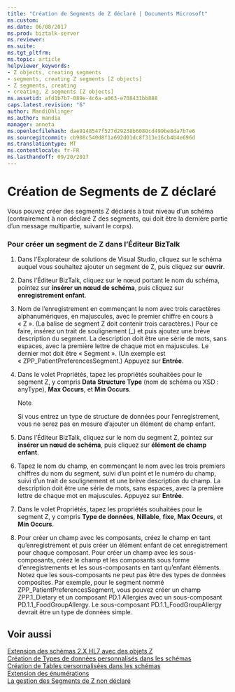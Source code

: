 ```yaml
---
title: "Création de Segments de Z déclaré | Documents Microsoft"
ms.custom: 
ms.date: 06/08/2017
ms.prod: biztalk-server
ms.reviewer: 
ms.suite: 
ms.tgt_pltfrm: 
ms.topic: article
helpviewer_keywords:
- Z objects, creating segments
- segments, creating Z segments [Z objects]
- Z segments, creating
- creating, Z segments [Z objects]
ms.assetid: afd1b7b7-089e-4c6a-a063-e708431bb888
caps.latest.revision: "6"
author: MandiOhlinger
ms.author: mandia
manager: anneta
ms.openlocfilehash: dae9148547f527d29238b6080cd499be8da7b7e6
ms.sourcegitcommit: cb908c540d8f1a692d01dc8f313e16cb4b4e696d
ms.translationtype: MT
ms.contentlocale: fr-FR
ms.lasthandoff: 09/20/2017
---
```

# <a name="creating-declared-z-segments"></a>Création de Segments de Z déclaré
Vous pouvez créer des segments Z déclarés à tout niveau d’un schéma (contrairement à non déclaré Z des segments, qui doit être la dernière partie d’un message multipartie, suivant le corps).  
  
### <a name="to-create-a-z-segment-in-biztalk-editor"></a>Pour créer un segment de Z dans l’Éditeur BizTalk  
  
1.  Dans l’Explorateur de solutions de Visual Studio, cliquez sur le schéma auquel vous souhaitez ajouter un segment de Z, puis cliquez sur **ouvrir**.  
  
2.  Dans l’Éditeur BizTalk, cliquez sur le nœud portant le nom du schéma, pointez sur **insérer un nœud de schéma**, puis cliquez sur **enregistrement enfant**.  
  
3.  Nom de l’enregistrement en commençant le nom avec trois caractères alphanumériques, en majuscules, avec le premier chiffre en cours à « Z ». (La balise de segment Z doit contenir trois caractères.) Pour ce faire, insérez un trait de soulignement (_) et puis ajoutez une brève description du segment. La description doit être une série de mots, sans espaces, avec la première lettre de chaque mot en majuscules. Le dernier mot doit être « Segment ». (Un exemple est « ZPP_PatientPreferencesSegment.) Appuyez sur **Entrée**.  
  
4.  Dans le volet Propriétés, tapez les propriétés souhaitées pour le segment Z, y compris **Data Structure Type** (nom de schéma ou XSD : anyType), **Max Occurs**, et **Min Occurs**.  
  
    > [!NOTE]
    >  Si vous entrez un type de structure de données pour l’enregistrement, vous ne serez pas en mesure d’ajouter un élément de champ enfant.  
  
5.  Dans l’Éditeur BizTalk, cliquez sur le nom du segment Z, pointez sur **insérer un nœud de schéma**, puis cliquez sur **élément de champ enfant**.  
  
6.  Tapez le nom du champ, en commençant le nom avec les trois premiers chiffres du nom du segment, suivi d’un point et le numéro du champ, suivi d’un trait de soulignement et une brève description du champ. La description doit être une série de mots, sans espaces, avec la première lettre de chaque mot en majuscules. Appuyez sur **Entrée**.  
  
7.  Dans le volet Propriétés, tapez les propriétés souhaitées pour le segment Z, y compris **Type de données**, **Nillable**, **fixe**, **Max Occurs**, et **Min Occurs**.  
  
8.  Pour créer un champ avec les composants, créez le champ en tant qu’enregistrement et puis créer un élément enfant de cet enregistrement pour chaque composant. Pour créer un champ avec les sous-composants, créez le champ et les composants sous forme d’enregistrements et les sous-composants en tant qu’enfant éléments. Notez que les sous-composants ne peut pas être des types de données composites. Par exemple, pour le segment nommé ZPP_PatientPreferencesSegment, vous pouvez créer un champ ZPP.1_Dietary et un composant PD.1 Allergies avec un sous-composant PD.1.1_FoodGroupAllergy. Le sous-composant PD.1.1_FoodGroupAllergy devrait être un type de données simple.  
  
## <a name="see-also"></a>Voir aussi  
 [Extension des schémas 2.X HL7 avec des objets Z](../../adapters-and-accelerators/accelerator-hl7/extending-hl7-2-x-schemas-with-z-objects.md)   
 [Création de Types de données personnalisés dans les schémas](../../adapters-and-accelerators/accelerator-hl7/creating-custom-data-types-in-schemas.md)   
 [Création de Tables personnalisées dans les schémas](../../adapters-and-accelerators/accelerator-hl7/creating-custom-tables-in-schemas.md)   
 [Extension des énumérations](../../adapters-and-accelerators/accelerator-hl7/extending-enumerations.md)   
 [La gestion des Segments de Z non déclaré](../../adapters-and-accelerators/accelerator-hl7/handling-undeclared-z-segments.md)
